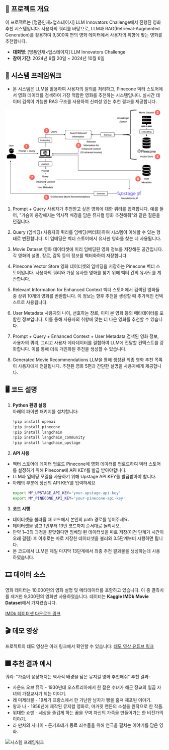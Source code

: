 ## 📖 프로젝트 개요

이 프로젝트는 [명품인재×업스테이지] LLM Innovators Challenge에서 진행된 영화 추천 시스템입니다. 사용자의 쿼리를 바탕으로, LLM과 RAG(Retrieval-Augmented Generation)를 활용하여 9,300여 편의 영화 데이터에서 사용자의 취향에 맞는 영화를 추천합니다.

- **대회명**: [명품인재×업스테이지] LLM Innovators Challenge
- **참여 기간**: 2024년 9월 20일 ~ 2024년 10월 6일


## 🦴 시스템 프레임워크
- 본 시스템은 LLM을 활용하여 사용자의 질의를 처리하고, Pinecone 벡터 스토어에서 영화 데이터를 검색하여 가장 적합한 영화를 추천하는 시스템입니다. 실시간 데이터 검색이 가능한 RAG 구조를 사용하여 신뢰성 있는 추천 결과를 제공합니다.

![시스템 프레임워크](/image/프레임워크.png)

1. Prompt + Query
사용자가 추천받고 싶은 영화에 대한 쿼리를 입력합니다. 예를 들어, "가슴이 웅장해지는 역사적 배경을 담은 뮤지컬 영화 추천해줘"와 같은 질문을 던집니다.

2. Query (임베딩)
   사용자의 쿼리를 임베딩(벡터화)하여 시스템이 이해할 수 있는 형태로 변환합니다. 이 임베딩은 벡터 스토어에서 유사한 영화를 찾는 데 사용됩니다.

3. Movie Dataset
   영화 데이터셋에 미리 임베딩된 영화 정보를 저장해둔 공간입니다. 각 영화의 설명, 장르, 감독 등의 정보를 벡터화하여 저장합니다.

4. Pinecone Vector Store
   영화 데이터셋의 임베딩을 저장하는 Pinecone 벡터 스토어입니다. 사용자의 쿼리와 가장 유사한 영화를 찾기 위해 벡터 간의 유사도를 계산합니다.

5. Relevant Information for Enhanced Context
   벡터 스토어에서 검색된 영화들 중 상위 10개의 영화를 반환합니다. 이 정보는 향후 추천을 생성할 때 추가적인 컨텍스트로 사용됩니다.

6. User Metadata
   사용자의 나이, 선호하는 장르, 이미 본 영화 등의 메타데이터를 포함한 정보입니다. 이를 통해 사용자의 취향에 맞는 더 나은 영화를 추천할 수 있습니다.

7. Prompt + Query + Enhanced Context + User Metadata
   검색된 영화 정보, 사용자의 쿼리, 그리고 사용자 메타데이터를 결합하여 LLM에 전달할 컨텍스트를 강화합니다. 이를 통해 더욱 개인화된 추천을 생성할 수 있습니다.

8. Generated Movie Recommendations
   LLM을 통해 생성된 최종 영화 추천 목록이 사용자에게 전달됩니다. 추천된 영화 5편과 간단한 설명을 사용자에게 제공합니다.

## 🖥️ 코드 설명
1. **Python 환경 설정**  
   아래의 파이썬 패키지를 설치합니다:
   ```bash
   !pip install openai
   !pip install pinecone
   !pip install langchain
   !pip install langchain_community
   !pip install langchain_upstage

2. **API 사용**
- 벡터 스토어에 데이터 업로드 Pinecone에 영화 데이터를 업로드하여 벡터 스토어를 설정하기 위해 Pinecone에 API KEY를 발급 받아야합니다.
- LLM과 임베딩 모델을 사용하기 위해 Upstage API KEY를 발급받아야 합니다.
- 아래의 부분에 당신의 API KEY를 입력하세요
   ```bash
   export MY_UPSTAGE_API_KEY='your-upstage-api-key'
   export MY_PINECONE_API_KEY='your-pinecone-api-key'

3. **코드 시행**
- 데이터셋을 불러올 때 코드에서 본인의 path 경로를 넣어주세요.
- 데이터셋을 넣고 1번부터 13번 코드까지 순서대로 돌리시오.
- 만약 1~3의 과정을 끝맞췄다면 임베딩 된 데이터셋을 따로 저장(이전 단계가 시간이 오래 걸림) 후 이후로는 따로 저장한 데이터셋을 불러와 3.5단계부터 시행하면 됩니다.
- 본 코드에서 LLM은 제일 마지막 13단계에서 최종 추천 결과물을 생성하는데 사용하였습니다.

## 🎞️ 데이터 소스
영화 데이터는 10,000편의 영화 설명 및 메타데이터를 포함하고 있습니다.
이 중 결측치를 제거한 9,300편의 영화만 사용하였습니다.
데이터는 **Kaggle IMDb Movie Dataset**에서 가져왔습니다.

[IMDb 데이터셋 다운로드 링크](https://www.kaggle.com/datasets/amanbarthwal/imdb-movies-data)

## 🎬 데모 영상
프로젝트의 데모 영상은 아래 링크에서 확인할 수 있습니다:
[데모 영상 유튜브 링크](https://youtu.be/cLDNgXLfgQU?si=jNMxtaVZ94VvPykl)

## 🎆 추천 결과 예시
쿼리: "가슴이 웅장해지는 역사적 배경을 담은 뮤지컬 영화 추천해줘"
추천 결과:

- 사운드 오브 뮤직 - 1930년대 오스트리아에서 한 젊은 수녀가 해군 장교의 일곱 자녀의 가정교사가 되는 이야기.
- 레 미제라블 - 19세기 프랑스에서 한 가난한 남자가 빵을 훔쳐 체포된 이야기.
- 왕과 나 - 1956년에 제작된 뮤지컬 영화로, 마거릿 랜든의 소설을 원작으로 한 작품.
- 위대한 쇼맨 - 세상을 즐겁게 하는 꿈을 꾸며 자신의 가족을 만들어가는 한 비전가의 이야기.
- 라 만차의 사나이 - 돈키호테가 동료 죄수들을 위해 연극을 펼치는 이야기를 담은 영화.

![시스템 프레임워크](/image/인터페이스.png)
